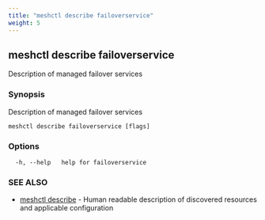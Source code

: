 ```yaml
---
title: "meshctl describe failoverservice"
weight: 5
---
```

## meshctl describe failoverservice

Description of managed failover services

### Synopsis

Description of managed failover services

```
meshctl describe failoverservice [flags]
```

### Options

```
  -h, --help   help for failoverservice
```

### SEE ALSO

* [meshctl describe](../meshctl_describe)	 - Human readable description of discovered resources and applicable configuration

